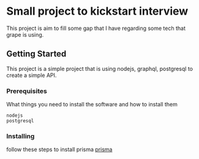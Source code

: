 # Small project to kickstart interview

This project is aim to fill some gap that I have regarding some tech that grape is using.

## Getting Started

This project is a simple project that is using nodejs, graphql, postgresql to create a simple API.

### Prerequisites

What things you need to install the software and how to install them

```
nodejs
postgresql
```

### Installing

follow these steps to install prisma [prisma](https://www.prisma.io/docs/getting-started/setup-prisma/start-from-scratch/relational-databases-typescript-postgresql)
